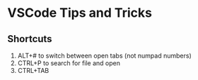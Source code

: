 # VSCode Tips and Tricks

## Shortcuts

1. ALT+# to switch between open tabs (not numpad numbers)
1. CTRL+P to search for file and open
1. CTRL+TAB
